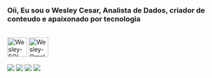 ### Oii, Eu sou o Wesley Cesar, Analista de Dados, criador de conteudo e apaixonado por tecnologia

<div style="display: inline_block"><br>
  <img align="center" alt="Wesley-SQL" height="45" width="45" src="https://cdn.jsdelivr.net/gh/devicons/devicon/icons/microsoftsqlserver/microsoftsqlserver-plain-wordmark.svg">
  <img align="center" alt="Wesley-Oracle" height="45" width="45" src="https://cdn.jsdelivr.net/gh/devicons/devicon/icons/oracle/oracle-original.svg">
</div>

</br>

<div> 
  <a href="https://www.youtube.com/channel/UCa7sY4ir6zqXcI5sEs9Jhrw" target="_blank"><img src="https://img.shields.io/badge/YouTube-FF0000?style=for-the-badge&logo=youtube&logoColor=white" target="_blank"></a>
  <a href="https://www.instagram.com/_wesleycesar/" target="_blank"><img src="https://img.shields.io/badge/-Instagram-%23E4405F?style=for-the-badge&logo=instagram&logoColor=white" target="_blank"></a>
 	<a href = "mailto:wesley.scesar@gmail.com"><img src="https://img.shields.io/badge/-Gmail-%23333?style=for-the-badge&logo=gmail&logoColor=white" target="_blank"></a>
  <a href="https://www.linkedin.com/in/wesleyscesar/" target="_blank"><img src="https://img.shields.io/badge/-LinkedIn-%230077B5?style=for-the-badge&logo=linkedin&logoColor=white" target="_blank"></a> 
  
</div>
